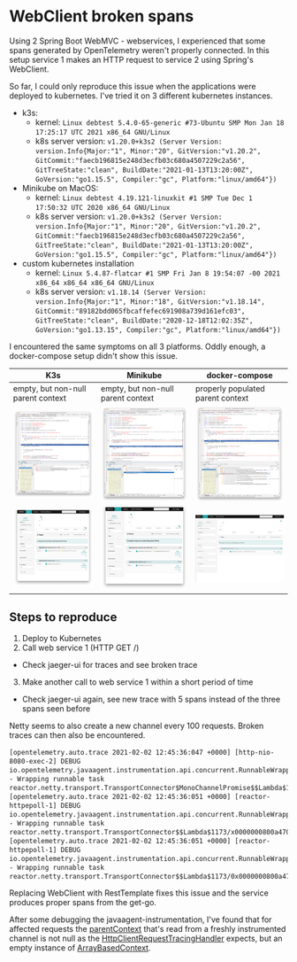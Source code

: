 # WebClient broken spans

Using 2 Spring Boot WebMVC - webservices, I experienced that some spans generated by OpenTelemetry weren't properly connected.
In this setup service 1 makes an HTTP request to service 2 using Spring's WebClient.

So far, I could only reproduce this issue when the applications were deployed to kubernetes.
I've tried it on 3 different kubernetes instances.
- k3s:
  - kernel: `Linux debtest 5.4.0-65-generic #73-Ubuntu SMP Mon Jan 18 17:25:17 UTC 2021 x86_64 GNU/Linux`
  - k8s server version: `v1.20.0+k3s2 (Server Version: version.Info{Major:"1", Minor:"20", GitVersion:"v1.20.2", GitCommit:"faecb196815e248d3ecfb03c680a4507229c2a56", GitTreeState:"clean", BuildDate:"2021-01-13T13:20:00Z", GoVersion:"go1.15.5", Compiler:"gc", Platform:"linux/amd64"})`
- Minikube on MacOS:
  - kernel: `Linux debtest 4.19.121-linuxkit #1 SMP Tue Dec 1 17:50:32 UTC 2020 x86_64 GNU/Linux`
  - k8s server version: `v1.20.0+k3s2 (Server Version: version.Info{Major:"1", Minor:"20", GitVersion:"v1.20.2", GitCommit:"faecb196815e248d3ecfb03c680a4507229c2a56", GitTreeState:"clean", BuildDate:"2021-01-13T13:20:00Z", GoVersion:"go1.15.5", Compiler:"gc", Platform:"linux/amd64"})`
- custom kubernetes installation
  - kernel: `Linux 5.4.87-flatcar #1 SMP Fri Jan 8 19:54:07 -00 2021 x86_64 x86_64 x86_64 GNU/Linux`
  - k8s server version: `v1.18.14 (Server Version: version.Info{Major:"1", Minor:"18", GitVersion:"v1.18.14", GitCommit:"89182bdd065fbcaffefec691908a739d161efc03", GitTreeState:"clean", BuildDate:"2020-12-18T12:02:35Z", GoVersion:"go1.13.15", Compiler:"gc", Platform:"linux/amd64"})`

I encountered the same symptoms on all 3 platforms.
Oddly enough, a docker-compose setup didn't show this issue.


| **K3s**                                                       | **Minikube**                                                            | **docker-compose**                                                    |
| ------------------------------------------------------------- | ----------------------------------------------------------------------- | --------------------------------------------------------------------- |
| empty, but non-null parent context                            | empty, but non-null parent context                                      | properly populated parent context                                     |
| ![](screenshots/broken-trace/k3s/k3s-debug-parentcontext.png) | ![](screenshots/broken-trace/minikube/minikube-debug-parentcontext.png) | ![](screenshots/broken-trace/compose/compose-debug-parentcontext.png) |
| ![](screenshots/broken-trace/k3s/k3s-first-trace.png)         | ![](screenshots/broken-trace/minikube/minikube-trace.png)               | ![](screenshots/broken-trace/compose/compose-first-trace.png) |

## Steps to reproduce

1. Deploy to Kubernetes
2. Call web service 1 (HTTP GET /)
  - Check jaeger-ui for traces and see broken trace
3. Make another call to web service 1 within a short period of time
  - Check jaeger-ui again, see new trace with 5 spans instead of the three spans seen before

Netty seems to also create a new channel every 100 requests. Broken traces can then also be encountered.

```
[opentelemetry.auto.trace 2021-02-02 12:45:36:047 +0000] [http-nio-8080-exec-2] DEBUG io.opentelemetry.javaagent.instrumentation.api.concurrent.RunnableWrapper - Wrapping runnable task reactor.netty.transport.TransportConnector$MonoChannelPromise$$Lambda$1167/0x0000000800a14040@7af407fd
[opentelemetry.auto.trace 2021-02-02 12:45:36:051 +0000] [reactor-httpepoll-1] DEBUG io.opentelemetry.javaagent.instrumentation.api.concurrent.RunnableWrapper - Wrapping runnable task reactor.netty.transport.TransportConnector$$Lambda$1173/x0000000800a47040@17d34d93
[opentelemetry.auto.trace 2021-02-02 12:45:36:051 +0000] [reactor-httpepoll-1] DEBUG io.opentelemetry.javaagent.instrumentation.api.concurrent.RunnableWrapper - Wrapping runnable task reactor.netty.transport.TransportConnector$$Lambda$1173/0x0000000800a47040@17d34d93
```

Replacing WebClient with RestTemplate fixes this issue and the service produces proper spans from the get-go.

After some debugging the javaagent-instrumentation, I've found that for affected requests the [parentContext](https://github.com/open-telemetry/opentelemetry-java-instrumentation/blob/main/instrumentation/netty/netty-4.1/javaagent/src/main/java/io/opentelemetry/javaagent/instrumentation/netty/v4_1/client/HttpClientRequestTracingHandler.java#L28) that's read from a freshly instrumented channel is not null as the [HttpClientRequestTracingHandler](https://github.com/open-telemetry/opentelemetry-java-instrumentation/blob/main/instrumentation/netty/netty-4.1/javaagent/src/main/java/io/opentelemetry/javaagent/instrumentation/netty/v4_1/client/HttpClientRequestTracingHandler.java) expects, but an empty instance of [ArrayBasedContext](https://github.com/open-telemetry/opentelemetry-java/blob/main/api/context/src/main/java/io/opentelemetry/context/ArrayBasedContext.java).

